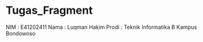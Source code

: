 # Tugas_Fragment

NIM   : E41202411
Nama  : Luqman Hakim
Prodi : Teknik Informatika B Kampus Bondowoso

